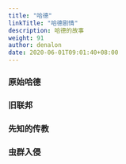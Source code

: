 ```yaml
---
title: "哈德"
linkTitle: "哈德剧情"
description: 哈德的故事
weight: 91
author: denalon
date: 2020-06-01T09:01:40+08:00
---
```


### 原始哈德

### 旧联邦

### 先知的传教

### 虫群入侵


